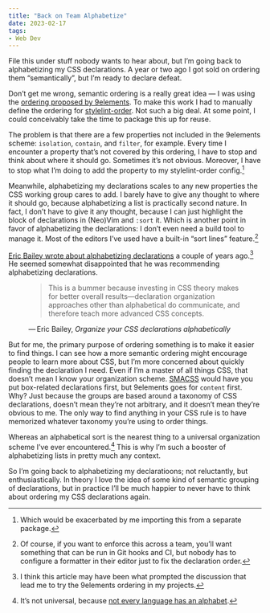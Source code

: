 ```yaml
---
title: "Back on Team Alphabetize"
date: 2023-02-17
tags:
- Web Dev
---
```


File this under stuff nobody wants to hear about, but I’m going back to alphabetizing my CSS declarations.
A year or two ago I got sold on ordering them “semantically”, but I’m ready to declare defeat.
<!-- excerpt -->
Don’t get me wrong, semantic ordering is a really great idea — I was using the [ordering proposed by 9elements](https://9elements.com/css-rule-order/).
To make this work I had to manually define the ordering for [stylelint-order](https://github.com/hudochenkov/stylelint-order).
Not such a big deal.
At some point, I could conceivably take the time to package this up for reuse.

The problem is that there are a few properties not included in the 9elements scheme: `isolation`, `contain`, and `filter`, for example.
Every time I encounter a property that’s not covered by this ordering, I have to stop and think about where it should go.
Sometimes it’s not obvious.
Moreover, I have to stop what I’m doing to add the property to my stylelint-order config.[^1]

Meanwhile, alphabetizing my declarations scales to any new properties the CSS working group cares to add.
I barely have to give any thought to where it should go, because alphabetizing a list is practically second nature.
In fact, I don’t have to give it any thought, because I can just highlight the block of declarations in (Neo)Vim and `:sort` it.
Which is another point in favor of alphabetizing the declarations: I don’t even need a build tool to manage it.
Most of the editors I’ve used have a built-in “sort lines” feature.[^2]

[Eric Bailey wrote about alphabetizing declarations](https://ericwbailey.website/published/organize-your-css-declarations-alphabetically/) a couple of years ago.[^3]
He seemed somewhat disappointed that he was recommending alphabetizing declarations.

<figure>
<blockquote>
	This is a bummer because investing in CSS theory makes for better overall results—declaration organization approaches other than alphabetical do communicate, and therefore teach more advanced CSS concepts.
</blockquote>
<figcaption>&horbar;&#8239;Eric Bailey, <i>Organize your CSS declarations alphabetically</i></figcaption>
</figure>

But for me, the primary purpose of ordering something is to make it easier to find things.
I can see how a more semantic ordering might encourage people to learn more about CSS, but I’m more concerned about quickly finding the declaration I need.
Even if I’m a master of all things CSS, that doesn’t mean I know your organization scheme.
[SMACSS](http://smacss.com/book/formatting#grouping) would have you put box-related declarations first, but 9elements goes for `content` first.
Why?
Just because the groups are based around a taxonomy of CSS declarations, doesn’t mean they’re not arbitrary, and it doesn’t mean they’re obvious to me.
The only way to find anything in your CSS rule is to have memorized whatever taxonomy you’re using to order things.

Whereas an alphabetical sort is the nearest thing to a universal organization scheme I’ve ever encountered.[^4]
This is why I’m such a booster of alphabetizing lists in pretty much any context.

So I’m going back to alphabetizing my declaratioons; not reluctantly, but enthusiastically.
In theory I love the idea of some kind of semantic grouping of declarations, but in practice I’ll be much happier to never have to think about ordering my CSS declarations again.

[^1]: Which would be exacerbated by me importing this from a separate package.
[^2]: Of course, if you want to enforce this across a team, you’ll want something that can be run in Git hooks and CI, but nobody has to configure a formatter in their editor just to fix the declaration order.
[^3]: I think this article may have been what prompted the discussion that lead me to try the 9elements ordering in my projects.
[^4]: It’s not universal, because [not every language has an alphabet](https://99percentinvisible.org/episode/alphabetical-order/).
